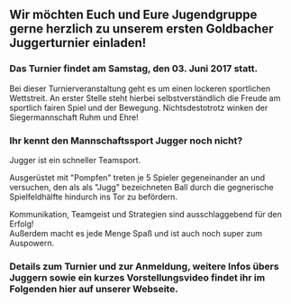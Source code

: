 ## Wir möchten Euch und Eure Jugendgruppe gerne herzlich zu unserem ersten Goldbacher Juggerturnier einladen!

### Das Turnier findet am Samstag, den 03. Juni 2017 statt.

Bei dieser Turnierveranstaltung geht es um einen lockeren sportlichen Wettstreit.
An erster Stelle steht hierbei selbstverständlich die Freude am sportlich fairen Spiel
und der Bewegung. Nichtsdestotrotz winken der Siegermannschaft Ruhm und Ehre!


### Ihr kennt den Mannschaftssport Jugger noch nicht?

Jugger ist ein schneller Teamsport.


Ausgerüstet mit "Pompfen" treten je 5 Spieler gegeneinander an und versuchen, den als als "Jugg" bezeichneten Ball durch die gegnerische Spielfeldhälfte hindurch ins Tor zu befördern.


Kommunikation, Teamgeist und Strategien sind ausschlaggebend für den Erfolg!    
Außerdem macht es jede Menge Spaß und ist auch noch super zum Auspowern.


### Details zum Turnier und zur Anmeldung, weitere Infos übers Juggern sowie ein kurzes Vorstellungsvideo findet ihr im Folgenden hier auf unserer Webseite.
